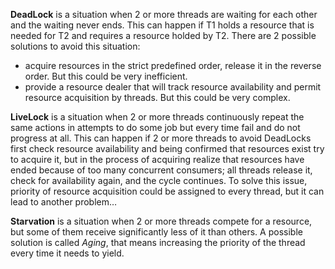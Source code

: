 **DeadLock** is a situation when 2 or more threads are waiting for each other and the waiting never ends. This can happen if T1 holds a resource that is needed for T2 and requires a resource holded by T2. There are 2 possible solutions to avoid this situation:
- acquire resources in the strict predefined order, release it in the reverse order. But this could be very inefficient.
- provide a resource dealer that will track resource availability and permit resource acquisition by threads. But this could be very complex.

**LiveLock** is a situation when 2 or more threads continuously repeat the same actions in attempts to do some job but every time fail and do not progress at all. This can happen if 2 or more threads to avoid DeadLocks first check resource availability and being confirmed that resources exist try to acquire it, but in the process of acquiring realize that resources have ended because of too many concurrent consumers; all threads release it, check for availability again, and the cycle continues. To solve this issue, priority of resource acquisition could be assigned to every thread, but it can lead to another problem…

**Starvation** is a situation when 2 or more threads compete for a resource, but some of them receive significantly less of it than others. A possible solution is called *Aging*, that means increasing the priority of the thread every time it needs to yield.
